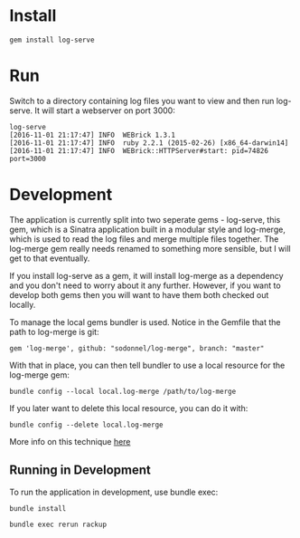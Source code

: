 # Install

    gem install log-serve

# Run

Switch to a directory containing log files you want to view and then run log-serve. It will start a webserver on port 3000:

    log-serve
    [2016-11-01 21:17:47] INFO  WEBrick 1.3.1
    [2016-11-01 21:17:47] INFO  ruby 2.2.1 (2015-02-26) [x86_64-darwin14]
    [2016-11-01 21:17:47] INFO  WEBrick::HTTPServer#start: pid=74826 port=3000

# Development

The application is currently split into two seperate gems - log-serve, this gem, which is a Sinatra application built in a modular style and log-merge, which is used to read the log files and merge multiple files together. The log-merge gem really needs renamed to something more sensible, but I will get to that eventually.

If you install log-serve as a gem, it will install log-merge as a dependency and you don't need to worry about it any further. However, if you want to develop both gems then you will want to have them both checked out locally.

To manage the local gems bundler is used. Notice in the Gemfile that the path to log-merge is git:

    gem 'log-merge', github: "sodonnel/log-merge", branch: "master"

With that in place, you can then tell bundler to use a local resource for the log-merge gem:

    bundle config --local local.log-merge /path/to/log-merge

If you later want to delete this local resource, you can do it with:

    bundle config --delete local.log-merge

More info on this technique [here](https://rossta.net/blog/how-to-specify-local-ruby-gems-in-your-gemfile.html)

## Running in Development

To run the application in development, use bundle exec:

    bundle install

    bundle exec rerun rackup
